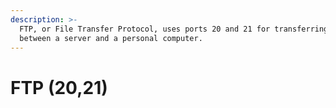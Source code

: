 ```yaml
---
description: >-
  FTP, or File Transfer Protocol, uses ports 20 and 21 for transferring files
  between a server and a personal computer.
---
```


# FTP (20,21)

